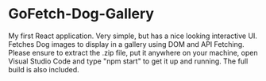 # GoFetch-Dog-Gallery
My first React application. Very simple, but has a nice looking interactive UI. Fetches Dog images to display in a gallery using DOM and API Fetching.
Please ensure to extract the .zip file, put it anywhere on your machine, open Visual Studio Code and type "npm start" to get it up and running. The full build is also included.

